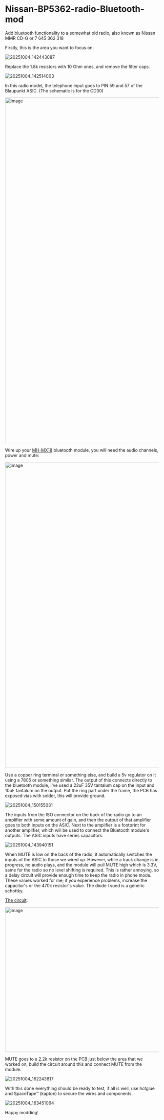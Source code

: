 # Nissan-BP5362-radio-Bluetooth-mod
Add bluetooth functionality to a somewhat old radio, also known as Nissan MMR CD-G or 7 645 362 318

Firstly, this is the area you want to focus on:

![20251004_142443087](https://github.com/user-attachments/assets/e2f96a77-8f7f-4f07-900f-809cf1cc6a1c)

Replace the 1.8k resistors with 10 Ohm ones, and remove the filter caps.

![20251004_142514003](https://github.com/user-attachments/assets/2079f631-5e85-4750-a19b-5fafb7595560)

In this radio model, the telephone input goes to PIN 59 and 57 of the Blaupunkt ASIC. (The schematic is for the CD30)

<img width="1692" height="1130" alt="image" src="https://github.com/user-attachments/assets/807a4cb1-acb3-4205-a352-51e285506731" />

Wire up your [MH-MX18](https://www.aliexpress.com/i/1005006917065649.html) bluetooth module, you will need the audio channels, power and mute:

<img width="1000" height="1000" alt="image" src="https://github.com/user-attachments/assets/ab7041ae-919c-46e4-bc0b-a4ef208fcacf" />

Use a copper ring terminal or something else, and build a 5v regulator on it using a 7805 or something similar. The output of this connects directly to the bluetooth module, I've used a 22uF 35V tantalum cap on the input and 10uF tantalum on the output. Put the ring part under the frame, the PCB has exposed vias with solder, this will provide ground.

![20251004_150155031](https://github.com/user-attachments/assets/d4d77533-9b49-4cca-8962-bd36cc220e3a)

The inputs from the ISO connector on the back of the radio go to an amplifier with some amount of gain, and then the output of that amplifier goes to both inputs on the ASIC. Next to the amplifier is a footprint for another amplifier, which will be used to connect the Bluetooth module's outputs. The ASIC inputs have series capacitors.

![20251004_143940151](https://github.com/user-attachments/assets/fed0f334-0e5a-49b8-9ca1-df0a924c7694)

When MUTE is low on the back of the radio, it automatically switches the inputs of the ASIC to those we wired up. However, while a track change is in progress, no audio plays, and the module will pull MUTE high which is 3.3V, same for the radio so no level shifting is required. This is rather annoying, so a delay circuit will provide enough time to keep the radio in phone mode. These values worked for me; if you experience problems, increase the capacitor's or the 470k resistor's value. The diode I sued is a generic schottky.

[The circuit](https://tinyurl.com/25b7keyt):

<img width="1128" height="474" alt="image" src="https://github.com/user-attachments/assets/a1dc43e4-01b6-4cb5-8ff3-33f9ada3287a" />

MUTE goes to a 2.2k resistor on the PCB just below the area that we worked on, build the circuit around this and connect MUTE from the module.

![20251004_162243817](https://github.com/user-attachments/assets/ccc7152b-67d5-4471-bb1d-bab981c66125)

With this done everything should be ready to test, if all is well, use hotglue and SpaceTape™ (kapton) to secure the wires and components.

![20251004_163451064](https://github.com/user-attachments/assets/9edb858b-853d-4522-82af-4f1e8db5ded5)

Happy modding!
